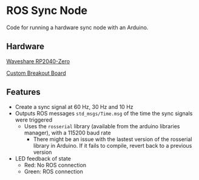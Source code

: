 # ROS Sync Node
Code for running a hardware sync node with an Arduino.

## Hardware
[Waveshare RP2040-Zero](https://www.waveshare.com/rp2040-zero.htm)

[Custom Breakout Board](https://github.com/AndersonRayner/ros_sync_node_hw)

## Features
- Create a sync signal at 60 Hz, 30 Hz and 10 Hz
- Outputs ROS messages `std_msgs/Time.msg` of the time the sync signals were triggered
  - Uses the `rosserial` library (available from the arduino libraries manager), with a 115200 baud rate
    - There might be an issue with the lastest version of the rosserial library in Arduino.  If it fails to compile, revert back to a previous version
- LED feedback of state
  - Red: No ROS connection
  - Green: ROS connection
  
